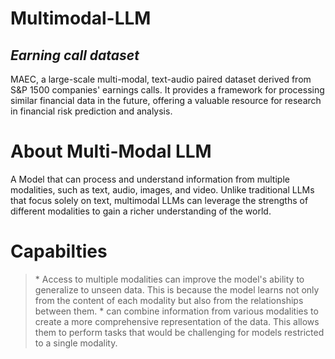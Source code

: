 # Multimodal-LLM
<h2><b><i>Earning call dataset</i></b></h2>
MAEC, a large-scale multi-modal, text-audio paired dataset derived from S&amp;P 1500 companies' earnings calls. It provides a framework for processing similar financial data in the future, offering a valuable resource for research in financial risk prediction and analysis.

# About Multi-Modal LLM
A Model that can process and understand information from multiple modalities, such as text, audio, images, and video. Unlike traditional LLMs that focus solely on text, multimodal LLMs can leverage the strengths of different modalities to gain a richer understanding of the world.
# Capabilties
<blockquote> * Access to multiple modalities can improve the model's ability to generalize to unseen data. This is because the model learns not only from the content of each modality but also from the relationships between them.
* can combine information from various modalities to create a more comprehensive representation of the data. This allows them to perform tasks that would be challenging for models restricted to a single modality. </blockquote>
